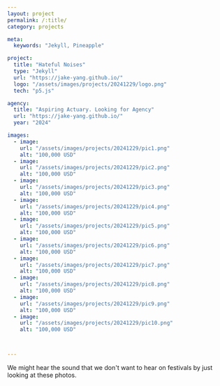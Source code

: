```yaml
---
layout: project
permalink: /:title/
category: projects

meta:
  keywords: "Jekyll, Pineapple"

project:
  title: "Hateful Noises"
  type: "Jekyll"
  url: "https://jake-yang.github.io/"
  logo: "/assets/images/projects/20241229/logo.png"
  tech: "p5.js"

agency:
  title: "Aspiring Actuary. Looking for Agency"
  url: "https://jake-yang.github.io/"
  year: "2024"

images:
  - image:
    url: "/assets/images/projects/20241229/pic1.png"
    alt: "100,000 USD"
  - image:
    url: "/assets/images/projects/20241229/pic2.png"
    alt: "100,000 USD"
  - image:
    url: "/assets/images/projects/20241229/pic3.png"
    alt: "100,000 USD"
  - image:
    url: "/assets/images/projects/20241229/pic4.png"
    alt: "100,000 USD"
  - image:
    url: "/assets/images/projects/20241229/pic5.png"
    alt: "100,000 USD"
  - image:
    url: "/assets/images/projects/20241229/pic6.png"
    alt: "100,000 USD"
  - image:
    url: "/assets/images/projects/20241229/pic7.png"
    alt: "100,000 USD"
  - image:
    url: "/assets/images/projects/20241229/pic8.png"
    alt: "100,000 USD"
  - image:
    url: "/assets/images/projects/20241229/pic9.png"
    alt: "100,000 USD"
  - image:
    url: "/assets/images/projects/20241229/pic10.png"
    alt: "100,000 USD"



---
```


We might hear the sound that we don't want to hear on festivals by just looking at these photos.


